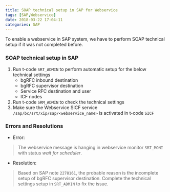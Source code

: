 ```yaml
---
title: SOAP technical setup in SAP for Webservice
tags: [SAP,Webservice]
date: 2018-03-22 17:04:11
categories: SAP
---
```


To enable a webservice in SAP system, we have to perform SOAP technical setup if it was not completed before.

### SOAP technical setup in SAP
1. Run t-code `SRT_ADMIN` to perform automatic setup for the below technical settings
   - bgRFC inbound destination
   - bgRFC supervisor destination
   - Service RFC destination and user
   - ICF nodes
2. Run t-code `SRM_ADMIN` to check the technical settings
3. Make sure the Webservice SICF service `/sap/bc/srt/xip/sap/<webservice_name>` is activated in t-code `SICF`

### Errors and Resolutions
- Error:
 > The webservice message is hanging in webservice monitor `SRT_MONI` with status *wait for scheduler*.

- Resolution:
> Based on SAP note `2278161`, the probable reason is the incomplete setup of bgRFC supervisor destination. Complete the technical settings setup in `SRT_ADMIN` to fix the issue.
